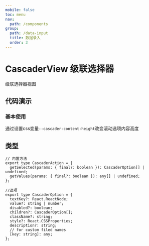 ```yaml
---
mobile: false
toc: menu
nav:
  path: /components
group:
  path: /data-input
  title: 数据录入
  order: 3
---
```

# CascaderView 级联选择器

级联选择器视图


## 代码演示

### 基本使用

通过设置css变量`--cascader-content-height`改变滚动选项内容高度

<code src="./demo/demo1.tsx"></code>





<API src="./CascaderView.tsx" ></API>


## 类型

```tsx | pure
// 内置方法
export type CascaderAction = {
  getSelected(params: { final?: boolean }): CascaderOption[] | undefined;
  getValues(params: { final?: boolean }): any[] | undefined;
};

//选项
export type CascaderOption = {
  textKey?: React.ReactNode;
  value?: string | number;
  disabled?: boolean;
  children?: CascaderOption[];
  className?: string;
  style?: React.CSSProperties;
  description?: string;
  // for custom filed names
  [key: string]: any;
};
```
